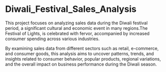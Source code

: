 # Diwali_Festival_Sales_Analysis

This project focuses on analyzing sales data during the Diwali festival period, a significant cultural and economic event in many regions.The Festival of Lights, is celebrated with fervor, accompanied by increased consumer spending across various industries. 

By examining sales data from different sectors such as retail, e-commerce, and consumer goods, this analysis aims to uncover patterns, trends, and insights related to consumer behavior, popular products, regional variations, and the overall impact on business performance during the Diwali season. 
